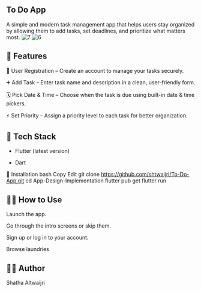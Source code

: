 ##  To Do App
A simple and modern task management app that helps users stay organized by allowing them to add tasks, set deadlines, and prioritize what matters most.
![7](https://github.com/user-attachments/assets/de6154c6-0d7c-4dd4-a96b-2d844d49b033)
![6](https://github.com/user-attachments/assets/b44c7369-6331-4815-b7b9-5ab422a727cb)


## 📱 Features

🧾 User Registration – Create an account to manage your tasks securely.

➕ Add Task – Enter task name and description in a clean, user-friendly form.

🗓️ Pick Date & Time – Choose when the task is due using built-in date & time pickers.

⚡ Set Priority – Assign a priority level to each task for better organization.


## 🧰 Tech Stack
- Flutter (latest version)

- Dart

🚀 Installation
bash
Copy
Edit
git clone https://github.com/shtwaijri/To-Do-App.git
cd App-Design-Implementation
flutter pub get
flutter run

## 🧑‍💻 How to Use
Launch the app.

Go through the intro screens or skip them.

Sign up or log in to your account.

Browse laundries

## 👩‍💻 Author
Shatha Altwaijri

